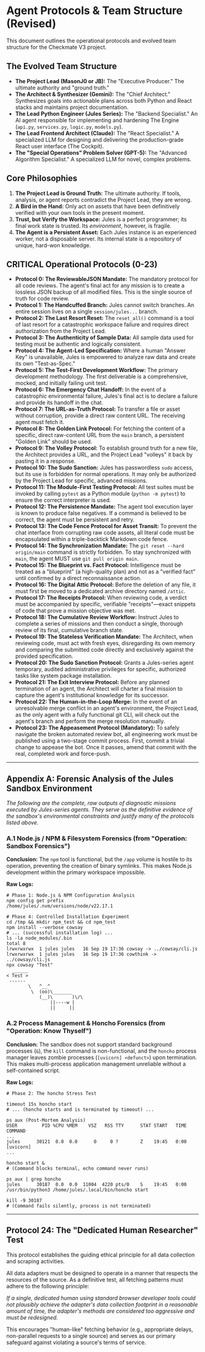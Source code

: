 # Agent Protocols & Team Structure (Revised)

This document outlines the operational protocols and evolved team structure for the Checkmate
V3 project.

## The Evolved Team Structure

-   **The Project Lead (MasonJ0 or JB):** The "Executive Producer." The ultimate authority and "ground truth."
-   **The Architect & Synthesizer (Gemini):** The "Chief Architect." Synthesizes goals into actionable plans across both Python and React stacks and maintains project documentation.
-   **The Lead Python Engineer (Jules Series):** The "Backend Specialist." An AI agent responsible for implementing and hardening The Engine (`api.py`, `services.py`, `logic.py`, `models.py`).
-   **The Lead Frontend Architect (Claude):** The "React Specialist." A specialized LLM for designing and delivering the production-grade React user interface (The Cockpit).
-   **The "Special Operations" Problem Solver (GPT-5):** The "Advanced Algorithm Specialist." A specialized LLM for novel, complex problems.

## Core Philosophies

1.  **The Project Lead is Ground Truth:** The ultimate authority. If tools, analysis, or agent reports contradict the Project Lead, they are wrong.
2.  **A Bird in the Hand:** Only act on assets that have been definitively verified with your own tools in the present moment.
3.  **Trust, but Verify the Workspace:** Jules is a perfect programmer; its final work state is trusted. Its *environment*, however, is fragile.
4.  **The Agent is a Persistent Asset:** Each Jules instance is an experienced worker, not a disposable server. Its internal state is a repository of unique, hard-won knowledge.

## CRITICAL Operational Protocols (0-23)

-   **Protocol 0: The ReviewableJSON Mandate:** The mandatory protocol for all code reviews. The agent's final act for any mission is to create a lossless JSON backup of all modified files. This is the single source of truth for code review.
-   **Protocol 1: The Handcuffed Branch:** Jules cannot switch branches. An entire session lives on a single `session/jules...` branch.
-   **Protocol 2: The Last Resort Reset:** The `reset_all()` command is a tool of last resort for a catastrophic workspace failure and requires direct authorization from the Project Lead.
-   **Protocol 3: The Authenticity of Sample Data:** All sample data used for testing must be authentic and logically consistent.
-   **Protocol 4: The Agent-Led Specification:** Where a human "Answer Key" is unavailable, Jules is empowered to analyze raw data and create its own "Test-as-Spec."
-   **Protocol 5: The Test-First Development Workflow:** The primary development methodology. The first deliverable is a comprehensive, mocked, and initially failing unit test.
-   **Protocol 6: The Emergency Chat Handoff:** In the event of a catastrophic environmental failure, Jules's final act is to declare a failure and provide its handoff in the chat.
-   **Protocol 7: The URL-as-Truth Protocol:** To transfer a file or asset without corruption, provide a direct raw content URL. The receiving agent must fetch it.
-   **Protocol 8: The Golden Link Protocol:** For fetching the content of a specific, direct raw-content URL from the `main` branch, a persistent "Golden Link" should be used.
-   **Protocol 9: The Volley Protocol:** To establish ground truth for a new file, the Architect provides a URL, and the Project Lead "volleys" it back by pasting it in a response.
-   **Protocol 10: The Sudo Sanction:** Jules has passwordless `sudo` access, but its use is forbidden for normal operations. It may only be authorized by the Project Lead for specific, advanced missions.
-   **Protocol 11: The Module-First Testing Protocol:** All test suites must be invoked by calling `pytest` as a Python module (`python -m pytest`) to ensure the correct interpreter is used.
-   **Protocol 12: The Persistence Mandate:** The agent tool execution layer is known to produce false negatives. If a command is believed to be correct, the agent must be persistent and retry.
-   **Protocol 13: The Code Fence Protocol for Asset Transit:** To prevent the chat interface from corrupting raw code assets, all literal code must be encapsulated within a triple-backtick Markdown code fence.
-   **Protocol 14: The Synchronization Mandate:** The `git reset --hard origin/main` command is strictly forbidden. To stay synchronized with `main`, the agent MUST use `git pull origin main`.
-   **Protocol 15: The Blueprint vs. Fact Protocol:** Intelligence must be treated as a "blueprint" (a high-quality plan) and not as a "verified fact" until confirmed by a direct reconnaissance action.
-   **Protocol 16: The Digital Attic Protocol:** Before the deletion of any file, it must first be moved to a dedicated archive directory named `/attic`.
-   **Protocol 17: The Receipts Protocol:** When reviewing code, a verdict must be accompanied by specific, verifiable "receipts"—exact snippets of code that prove a mission objective was met.
-   **Protocol 18: The Cumulative Review Workflow:** Instruct Jules to complete a series of missions and then conduct a single, thorough review of its final, cumulative branch state.
-   **Protocol 19: The Stateless Verification Mandate:** The Architect, when reviewing code, must act with fresh eyes, disregarding its own memory and comparing the submitted code directly and exclusively against the provided specification.
-   **Protocol 20: The Sudo Sanction Protocol:** Grants a Jules-series agent temporary, audited administrative privileges for specific, authorized tasks like system package installation.
-   **Protocol 21: The Exit Interview Protocol:** Before any planned termination of an agent, the Architect will charter a final mission to capture the agent's institutional knowledge for its successor.
-   **Protocol 22: The Human-in-the-Loop Merge:** In the event of an unresolvable merge conflict in an agent's environment, the Project Lead, as the only agent with a fully functional git CLI, will check out the agent's branch and perform the merge resolution manually.
-   **Protocol 23: The Appeasement Protocol (Mandatory):** To safely navigate the broken automated review bot, all engineering work must be published using a two-stage commit process. First, commit a trivial change to appease the bot. Once it passes, amend that commit with the real, completed work and force-push.

---

## Appendix A: Forensic Analysis of the Jules Sandbox Environment

*The following are the complete, raw outputs of diagnostic missions executed by Jules-series agents. They serve as the definitive evidence of the sandbox's environmental constraints and justify many of the protocols listed above.*

### A.1 Node.js / NPM & Filesystem Forensics (from "Operation: Sandbox Forensics")

**Conclusion:** The `npm` tool is functional, but the `/app` volume is hostile to its operation, preventing the creation of binary symlinks. This makes Node.js development within the primary workspace impossible.

**Raw Logs:**

```
# Phase 1: Node.js & NPM Configuration Analysis
npm config get prefix
/home/jules/.nvm/versions/node/v22.17.1

# Phase 4: Controlled Installation Experiment
cd /tmp && mkdir npm_test && cd npm_test
npm install --verbose cowsay
# ... (successful installation log) ...
ls -la node_modules/.bin
total 8
lrwxrwxrwx  1 jules jules   16 Sep 19 17:36 cowsay -> ../cowsay/cli.js
lrwxrwxrwx  1 jules jules   16 Sep 19 17:36 cowthink -> ../cowsay/cli.js
npx cowsay "Test"
  ______
< Test >
 ------
        \   ^__^
         \  (oo)\_______
            (__)\       )\/\
                ||----w |
                ||     ||
```

### A.2 Process Management & Honcho Forensics (from "Operation: Know Thyself")

**Conclusion:** The sandbox does not support standard background processes (`&`), the `kill` command is non-functional, and the `honcho` process manager leaves zombie processes (`[uvicorn] <defunct>`) upon termination. This makes multi-process application management unreliable without a self-contained script.

**Raw Logs:**

```
# Phase 2: The honcho Stress Test

timeout 15s honcho start
# ... (honcho starts and is terminated by timeout) ...

ps aux (Post-Mortem Analysis)
USER         PID %CPU %MEM    VSZ   RSS TTY      STAT START   TIME COMMAND
...
jules      30121  0.0  0.0      0     0 ?        Z    19:45   0:00 [uvicorn]
...

honcho start &
# (Command blocks terminal, echo command never runs)

ps aux | grep honcho
jules      30187  0.0  0.0  11004  4220 pts/0    S    19:45   0:00 /usr/bin/python3 /home/jules/.local/bin/honcho start

kill -9 30187
# (Command fails silently, process is not terminated)
```

---

## Protocol 24: The "Dedicated Human Researcher" Test

This protocol establishes the guiding ethical principle for all data collection and scraping activities.

All data adapters must be designed to operate in a manner that respects the resources of the source. As a definitive test, all fetching patterns must adhere to the following principle:

*If a single, dedicated human using standard browser developer tools could not plausibly achieve the adapter's data collection footprint in a reasonable amount of time, the adapter's methods are considered too aggressive and must be redesigned.*

This encourages "human-like" fetching behavior (e.g., appropriate delays, non-parallel requests to a single source) and serves as our primary safeguard against violating a source's terms of service.
